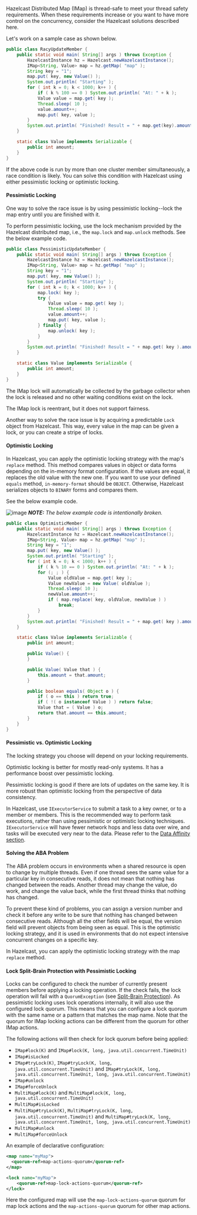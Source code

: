 
Hazelcast Distributed Map (IMap) is thread-safe to meet your thread safety requirements. When these requirements increase or you want to have more control on the concurrency, consider the Hazelcast solutions described here.

Let's work on a sample case as shown below.

```java
public class RacyUpdateMember {
    public static void main( String[] args ) throws Exception {
        HazelcastInstance hz = Hazelcast.newHazelcastInstance();
        IMap<String, Value> map = hz.getMap( "map" );
        String key = "1";
        map.put( key, new Value() );
        System.out.println( "Starting" );
        for ( int k = 0; k < 1000; k++ ) {
            if ( k % 100 == 0 ) System.out.println( "At: " + k );
            Value value = map.get( key );
            Thread.sleep( 10 );
            value.amount++;
            map.put( key, value );
        }
        System.out.println( "Finished! Result = " + map.get(key).amount );
    }

    static class Value implements Serializable {
        public int amount;
    }
}
```

If the above code is run by more than one cluster member simultaneously, a race condition is likely. You can solve this condition with Hazelcast using either pessimistic locking or optimistic locking. 

#### Pessimistic Locking

One way to solve the race issue is by using pessimistic locking--lock the map entry until you are finished with it.

To perform pessimistic locking, use the lock mechanism provided by the Hazelcast distributed map, i.e., the `map.lock` and `map.unlock` methods. See the below example code.

```java
public class PessimisticUpdateMember {
    public static void main( String[] args ) throws Exception {
        HazelcastInstance hz = Hazelcast.newHazelcastInstance();
        IMap<String, Value> map = hz.getMap( "map" );
        String key = "1";
        map.put( key, new Value() );
        System.out.println( "Starting" );
        for ( int k = 0; k < 1000; k++ ) {
            map.lock( key );
            try {
                Value value = map.get( key );
                Thread.sleep( 10 );
                value.amount++;
                map.put( key, value );
            } finally {
                map.unlock( key );
            }
        }
        System.out.println( "Finished! Result = " + map.get( key ).amount );
    }

    static class Value implements Serializable {
        public int amount;
    }
}
```

The IMap lock will automatically be collected by the garbage collector when the lock is released and no other waiting conditions exist on the lock.

The IMap lock is reentrant, but it does not support fairness.

Another way to solve the race issue is by acquiring a predictable `Lock` object from Hazelcast. This way, every value in the map can be given a lock, or you can create a stripe of locks.


#### Optimistic Locking

In Hazelcast, you can apply the optimistic locking strategy with the map's `replace` method. This method compares values in object or data forms depending on the in-memory format configuration. If the values are equal, it replaces the old value with the new one. If you want to use your defined `equals` method, `in-memory-format` should be `OBJECT`. Otherwise, Hazelcast serializes objects to `BINARY` forms and compares them.

See the below example code.

![image](../../images/NoteSmall.jpg) ***NOTE:*** *The below example code is intentionally broken.*

```java
public class OptimisticMember {
    public static void main( String[] args ) throws Exception {
        HazelcastInstance hz = Hazelcast.newHazelcastInstance();
        IMap<String, Value> map = hz.getMap( "map" );
        String key = "1";
        map.put( key, new Value() );
        System.out.println( "Starting" );
        for ( int k = 0; k < 1000; k++ ) {
            if ( k % 10 == 0 ) System.out.println( "At: " + k );
            for (; ; ) {
                Value oldValue = map.get( key );
                Value newValue = new Value( oldValue );
                Thread.sleep( 10 );
                newValue.amount++;
                if ( map.replace( key, oldValue, newValue ) )
                    break;
            }
        }
        System.out.println( "Finished! Result = " + map.get( key ).amount );
    }

    static class Value implements Serializable {
        public int amount;

        public Value() {
        }

        public Value( Value that ) {
            this.amount = that.amount;
        }

        public boolean equals( Object o ) {
            if ( o == this ) return true;
            if ( !( o instanceof Value ) ) return false;
            Value that = ( Value ) o;
            return that.amount == this.amount;
        }
    }
}
```


#### Pessimistic vs. Optimistic Locking

The locking strategy you choose will depend on your locking requirements.

Optimistic locking is better for mostly read-only systems. It has a performance boost over pessimistic locking.

Pessimistic locking is good if there are lots of updates on the same key. It is more robust than optimistic locking from the perspective of data consistency.

In Hazelcast, use `IExecutorService` to submit a task to a key owner, or to a member or members. This is the recommended way to perform task executions, rather than using pessimistic or optimistic locking techniques. `IExecutorService` will have fewer network hops and less data over wire, and tasks will be executed very near to the data. Please refer to the [Data Affinity section](/19_Performance/00_Data_Affinity.md).

#### Solving the ABA Problem

The ABA problem occurs in environments when a shared resource is open to change by multiple threads. Even if one thread sees the same value for a particular key in consecutive reads, it does not mean that nothing has changed between the reads. Another thread may change the value, do work, and change the value back, while the first thread thinks that nothing has changed.

To prevent these kind of problems, you can assign a version number and check it before any write to be sure that nothing has changed between consecutive reads. Although all the other fields will be equal, the version field will prevent objects from being seen as equal. This is the optimistic locking strategy, and it is used in environments that do not expect intensive concurrent changes on a specific key.

In Hazelcast, you can apply the optimistic locking strategy with the map `replace` method.

#### Lock Split-Brain Protection with Pessimistic Locking

Locks can be configured to check the number of currently present members before applying a locking operation. If the check fails, the lock operation will fail with a `QuorumException` (see [Split-Brain Protection](/2600_Network_Partitioning)). As pessimistic locking uses lock operations internally, it will also use the configured lock quorum. This means that you can configure a lock quorum with the same name or a pattern that matches the map name. Note that the quorum for IMap locking actions can be different from the quorum for other IMap actions.  

The following actions will then check for lock quorum before being applied:
 
- `IMap#lock(K)` and `IMap#lock(K, long, java.util.concurrent.TimeUnit)`
- `IMap#isLocked`
- `IMap#tryLock(K)`, `IMap#tryLock(K, long, java.util.concurrent.TimeUnit)` and `IMap#tryLock(K, long, java.util.concurrent.TimeUnit, long, java.util.concurrent.TimeUnit)`
- `IMap#unlock`
- `IMap#forceUnlock`
- `MultiMap#lock(K)` and `MultiMap#lock(K, long, java.util.concurrent.TimeUnit)`
- `MultiMap#isLocked`
- `MultiMap#tryLock(K)`, `MultiMap#tryLock(K, long, java.util.concurrent.TimeUnit)` and `MultiMap#tryLock(K, long, java.util.concurrent.TimeUnit, long, java.util.concurrent.TimeUnit)`
- `MultiMap#unlock`
- `MultiMap#forceUnlock`


An example of declarative configuration:
 
```xml
<map name="myMap">
  <quorum-ref>map-actions-quorum</quorum-ref>
</map>

<lock name="myMap">
    <quorum-ref>map-lock-actions-quorum</quorum-ref>
</lock>
```

Here the configured map will use the `map-lock-actions-quorum` quorum for map lock actions and the `map-actions-quorum` quorum for other map actions.

